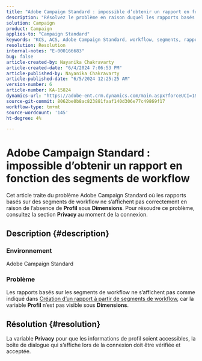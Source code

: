 ```yaml
---
title: "Adobe Campaign Standard : impossible d’obtenir un rapport en fonction des segments de workflow"
description: "Résolvez le problème en raison duquel les rapports basés sur les segments de workflow ne s’affichent pas correctement en raison de l’onglet Profil manquant sous Dimension."
solution: Campaign
product: Campaign
applies-to: "Campaign Standard"
keywords: "KCS, ACS, Adobe Campaign Standard, workflow, segments, rapport, FAQ"
resolution: Resolution
internal-notes: "E-000166683"
bug: false
article-created-by: Nayanika Chakravarty
article-created-date: "6/4/2024 7:06:53 PM"
article-published-by: Nayanika Chakravarty
article-published-date: "6/5/2024 12:25:25 AM"
version-number: 6
article-number: KA-15824
dynamics-url: "https://adobe-ent.crm.dynamics.com/main.aspx?forceUCI=1&pagetype=entityrecord&etn=knowledgearticle&id=efa88294-a522-ef11-840a-002248092444"
source-git-commit: 8062be0b8ac823881faaf140d306e77c49869f17
workflow-type: tm+mt
source-wordcount: '145'
ht-degree: 4%

---
```


# Adobe Campaign Standard : impossible d’obtenir un rapport en fonction des segments de workflow


Cet article traite du problème Adobe Campaign Standard où les rapports basés sur des segments de workflow ne s’affichent pas correctement en raison de l’absence de <b>Profil</b> sous <b>Dimensions</b>. Pour résoudre ce problème, consultez la section <b>Privacy </b>au moment de la connexion.

## Description {#description}


### <b>Environnement</b>

Adobe Campaign Standard

### <b>Problème</b>

Les rapports basés sur les segments de workflow ne s’affichent pas comme indiqué dans [Création d’un rapport à partir de segments de workflow](https://experienceleague.adobe.com/docs/campaign-standard/using/reporting/customizing-reports/creating-a-report-workflow-segment.html), car la variable <b>Profil</b> n’est pas visible sous <b>Dimensions</b>.


## Résolution {#resolution}


La variable <b>Privacy</b> pour que les informations de profil soient accessibles, la boîte de dialogue qui s’affiche lors de la connexion doit être vérifiée et acceptée.

